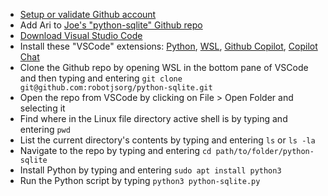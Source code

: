 * [Setup or validate Github account](https://docs.github.com/en/get-started/start-your-journey/creating-an-account-on-github#signing-up-for-a-new-personal-account)
* Add Ari to [Joe's "python-sqlite" Github repo](https://github.com/robotjsorg/python-sqlite)
* [Download Visual Studio Code](https://code.visualstudio.com/)
* Install these "VSCode" extensions: [Python](https://marketplace.visualstudio.com/items?itemName=ms-python.python), [WSL](https://marketplace.visualstudio.com/items?itemName=ms-vscode-remote.remote-wsl), [Github Copilot](https://marketplace.visualstudio.com/items?itemName=GitHub.copilot), [Copilot Chat](https://marketplace.visualstudio.com/items?itemName=GitHub.copilot-chat)
* Clone the Github repo by opening WSL in the bottom pane of VSCode and then typing and entering `git clone git@github.com:robotjsorg/python-sqlite.git`
* Open the repo from VSCode by clicking on File > Open Folder and selecting it
* Find where in the Linux file directory active shell is by typing and entering `pwd`
* List the current directory's contents by typing and entering `ls` or `ls -la`
* Navigate to the repo by typing and entering `cd path/to/folder/python-sqlite`
* Install Python by typing and entering `sudo apt install python3`
* Run the Python script by typing `python3 python-sqlite.py`